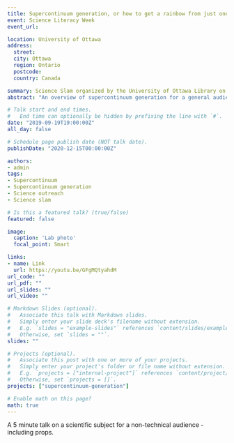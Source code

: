 ```yaml
---
title: Supercontinuum generation, or how to get a rainbow from just one colour
event: Science Literacy Week
event_url:

location: University of Ottawa
address:
  street: 
  city: Ottawa
  region: Ontario
  postcode: 
  country: Canada

summary: Science Slam organized by the University of Ottawa Library on behalf of Science Literacy Week.
abstract: "An overview of supercontinuum generation for a general audience including a variety of semi-accurate analogies and the physics approximation that almost everything is a spring."

# Talk start and end times.
#   End time can optionally be hidden by prefixing the line with `#`.
date: "2019-09-19T19:00:00Z"
all_day: false

# Schedule page publish date (NOT talk date).
publishDate: "2020-12-15T00:00:00Z"

authors:
- admin 
tags: 
- Supercontinuum 
- Supercontinuum generation
- Science outreach
- Science slam

# Is this a featured talk? (true/false)
featured: false

image:
  caption: 'Lab photo'
  focal_point: Smart

links:
- name: Link
  url: https://youtu.be/GFgMQtyahdM
url_code: ""
url_pdf: ""
url_slides: ""
url_video: ""

# Markdown Slides (optional).
#   Associate this talk with Markdown slides.
#   Simply enter your slide deck's filename without extension.
#   E.g. `slides = "example-slides"` references `content/slides/example-slides.md`.
#   Otherwise, set `slides = ""`.
slides: "" 

# Projects (optional).
#   Associate this post with one or more of your projects.
#   Simply enter your project's folder or file name without extension.
#   E.g. `projects = ["internal-project"]` references `content/project/deep-learning/index.md`.
#   Otherwise, set `projects = []`.
projects: ["supercontinuum-generation"]

# Enable math on this page?
math: true
---
```


A 5 minute talk on a scientific subject for a non-technical audience - including props. 
